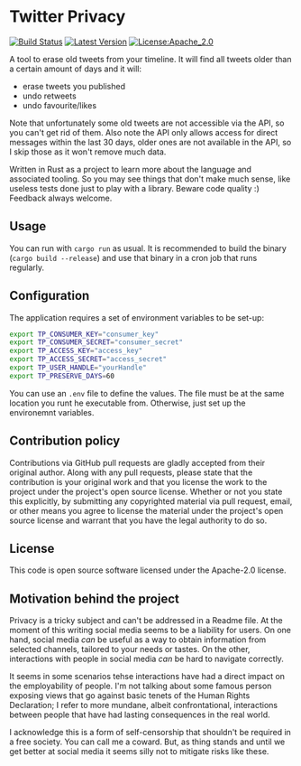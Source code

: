 # Twitter Privacy

[![Build Status](https://travis-ci.org/pvillega/twitter_privacy.svg?branch=master)](https://travis-ci.org/pvillega/twitter_privacy)
[![Latest Version](https://img.shields.io/crates/v/twitter_privacy.svg)](https://crates.io/crates/twitter_privacy)
[![License:Apache_2.0](https://img.shields.io/badge/License-Apache_2.0-yellow.svg)](https://opensource.org/licenses/Apache-2.0)

A tool to erase old tweets from your timeline. It will find all tweets older than a certain amount of days and it will:

- erase tweets you published
- undo retweets
- undo favourite/likes

Note that unfortunately some old tweets are not accessible via the API, so you can't get rid of them. Also note the API only allows
access for direct messages within the last 30 days, older ones are not available in the API, so I skip those as it won't remove much data.

Written in Rust as a project to learn more about the language and associated tooling. So you may see things that don't make much sense,
like useless tests done just to play with a library. Beware code quality :) Feedback always welcome.

## Usage

You can run with `cargo run` as usual.
It is recommended to build the binary (`cargo build --release`) and use that binary in a cron job that runs regularly.

## Configuration

The application requires a set of environment variables to be set-up:

```bash
export TP_CONSUMER_KEY="consumer_key"
export TP_CONSUMER_SECRET="consumer_secret"
export TP_ACCESS_KEY="access_key"
export TP_ACCESS_SECRET="access_secret"
export TP_USER_HANDLE="yourHandle"
export TP_PRESERVE_DAYS=60
```

You can use an `.env` file to define the values. The file must be at the same location you runt he executable from. Otherwise, just set up the environemnt variables.

## Contribution policy

Contributions via GitHub pull requests are gladly accepted from their original author. Along with any pull requests, please state that the contribution is your original work and that you license the work to the project under the project's open source license. Whether or not you state this explicitly, by submitting any copyrighted material via pull request, email, or other means you agree to license the material under the project's open source license and warrant that you have the legal authority to do so.

## License

This code is open source software licensed under the Apache-2.0 license.

## Motivation behind the project

Privacy is a tricky subject and can't be addressed in a Readme file. At the moment of this writing social media seems to be a liability for users. On one hand, social media *can* be useful as a way to obtain information from selected channels, tailored to your needs or tastes. On the other, interactions with people in social media *can* be hard to navigate correctly.

It seems in some scenarios tehse interactions have had a direct impact on the employability of people. I'm not talking about some famous person exposing views that go against   basic tenets of the Human Rights Declaration; I refer to more mundane, albeit confrontational, interactions between people that have had lasting consequences in the real world.

I acknowledge this is a form of self-censorship that shouldn't be required in a free society. You can call me a coward. But, as thing stands and until we get better at social media it seems silly not to mitigate risks like these.
